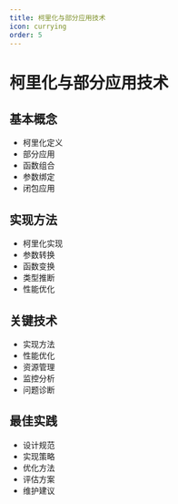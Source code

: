 ```yaml
---
title: 柯里化与部分应用技术
icon: currying
order: 5
---
```


# 柯里化与部分应用技术

## 基本概念
- 柯里化定义
- 部分应用
- 函数组合
- 参数绑定
- 闭包应用

## 实现方法
- 柯里化实现
- 参数转换
- 函数变换
- 类型推断
- 性能优化

## 关键技术
- 实现方法
- 性能优化
- 资源管理
- 监控分析
- 问题诊断

## 最佳实践
- 设计规范
- 实现策略
- 优化方法
- 评估方案
- 维护建议
